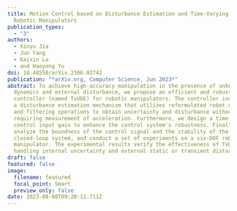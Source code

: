 ```yaml
---
title: Motion Control based on Disturbance Estimation and Time-Varying Gain for
  Robotic Manipulators
publication_types:
  - "3"
authors:
  - Xinyu Jia
  - Jun Yang
  - Kaixin Lu
  - and Haoyong Yu
doi: 10.48550/arXiv.2306.02742
publication: "*arXiv.org, Computer Science, Jun 2023*"
abstract: To achieve high-accuracy manipulation in the presence of unknown
  dynamics and external disturbance, we propose an efficient and robust motion
  controller (named TvUDE) for robotic manipulators. The controller incorporates
  a disturbance estimation mechanism that utilizes reformulated robot dynamics
  and filtering operations to obtain uncertainty and disturbance without
  requiring measurement of acceleration. Furthermore, we design a time-varying
  control input gain to enhance the control system's robustness. Finally, we
  analyze the boundness of the control signal and the stability of the
  closed-loop system, and conduct a set of experiments on a six-DOF robotic
  manipulator. The experimental results verify the effectiveness of TvUDE in
  handling internal uncertainty and external static or transient disturbance.
draft: false
featured: false
image:
  filename: featured
  focal_point: Smart
  preview_only: false
date: 2023-08-08T09:20:11.711Z
---
```

